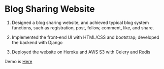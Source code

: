 # Blog Sharing Website

1. Designed a blog sharing website, and achieved typical blog system functions, such as registration, post, follow, comment, like, and share.

2. Implemented the front-end UI with HTML/CSS and bootstrap; developed the backend with Django 

3. Deployed the website on Heroku and AWS S3 with Celery and Redis

Demo is [Here](https://blogyingda.herokuapp.com/posts/) 


